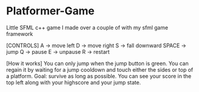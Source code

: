 # Platformer-Game

Little SFML c++ game I made over a couple of with my sfml game framework

[CONTROLS] 
A -> move left 
D -> move right
S -> fall downward 
SPACE -> jump 
Q -> pause 
E -> unpause 
R -> restart

[How it works]
You can only jump when the jump button is green. 
You can regain it by waiting for a jump cooldown and touch either the sides or top of a platform.
Goal: survive as long as possible.
You can see your score in the top left along with your highscore and your jump state.
